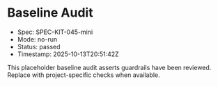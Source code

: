 # Baseline Audit

- Spec: SPEC-KIT-045-mini
- Mode: no-run
- Status: passed
- Timestamp: 2025-10-13T20:51:42Z

This placeholder baseline audit asserts guardrails have been reviewed. Replace with project-specific checks when available.
